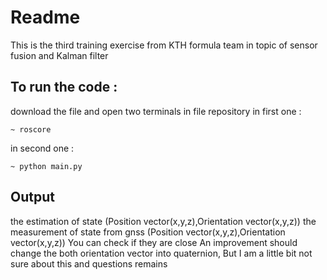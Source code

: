 # Readme
This is the third training exercise from KTH formula team in topic of sensor fusion and Kalman filter
<br>
## To run the code : 
download the file and open two terminals in file repository
in first one :<br>
```
~ roscore
```
in second one : <br>
```
~ python main.py
```
## Output
the estimation of state (Position vector(x,y,z),Orientation vector(x,y,z))
the measurement of state from gnss (Position vector(x,y,z),Orientation vector(x,y,z))
You can check if they are close
An improvement should change the both orientation vector into quaternion,
But I am a little bit not sure about this and questions remains
